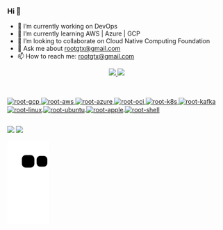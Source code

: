 ### Hi 👋

- 🔭 I’m currently working on DevOps
- 🌱 I’m currently learning AWS | Azure | GCP
- 👯 I’m looking to collaborate on Cloud Native Computing Foundation
- 💬 Ask me about rootgtx@gmail.com
- 📫 How to reach me: rootgtx@gmail.com

<div align="center">
  <a href="https://github.com/rootgx">
  <img height="180em" src="https://github-readme-stats.vercel.app/api?username=rootgtx&show_icons=true&theme=dark&include_all_commits=true&count_private=true"/>
  <img height="180em" src="https://github-readme-stats.vercel.app/api/top-langs/?username=rootgtx&layout=compact&langs_count=7&theme=dark"/>
</div>
  
##
  
</div>
<div style="display: inline_block"><br>
  <img align="center" alt="root-gcp" height="30" width="40" src="https://cdn.jsdelivr.net/gh/devicons/devicon/icons/googlecloud/googlecloud-original.svg">
  <img align="center" alt="root-aws" height="30" width="40" src="https://cdn.jsdelivr.net/gh/devicons/devicon/icons/amazonwebservices/amazonwebservices-original-wordmark.svg">
  <img align="center" alt="root-azure" height="30" width="40" src="https://cdn.jsdelivr.net/gh/devicons/devicon/icons/azure/azure-original-wordmark.svg">
  <img align="center" alt="root-oci" height="30" width="40" src="https://cdn.jsdelivr.net/gh/devicons/devicon/icons/oracle/oracle-original.svg">
  <img align="center" alt="root-k8s" height="30" width="40" src="https://cdn.jsdelivr.net/gh/devicons/devicon/icons/kubernetes/kubernetes-plain-wordmark.svg">
  <img align="center" alt="root-kafka" height="30" width="40" src="https://cdn.jsdelivr.net/gh/devicons/devicon/icons/apachekafka/apachekafka-original-wordmark.svg">
  <img align="center" alt="root-linux" height="30" width="40" src="https://cdn.jsdelivr.net/gh/devicons/devicon/icons/linux/linux-original.svg">
   <img align="center" alt="root-ubuntu" height="30" width="40" src="https://cdn.jsdelivr.net/gh/devicons/devicon/icons/ubuntu/ubuntu-plain.svg">
  <img align="center" alt="root-apple" height="30" width="40" src="https://cdn.jsdelivr.net/gh/devicons/devicon/icons/apple/apple-original.svg">
  <img align="center" alt="root-shell" height="30" width="40" src="https://cdn.jsdelivr.net/gh/devicons/devicon/icons/bash/bash-plain.svg">
</div>

##

<div> 
  <a href = "mailto:rootgtx@gmail.com"><img src="https://img.shields.io/badge/-Gmail-%23333?style=for-the-badge&logo=gmail&logoColor=white" target="_blank"></a>
  <a href="https://www.linkedin.com/in/william-n-46451120a/" target="_blank"><img src="https://img.shields.io/badge/-LinkedIn-%230077B5?style=for-the-badge&logo=linkedin&logoColor=white" target="_blank"></a>  
</div>

  ![Snake animation](https://github.com/rootgtx/rootgtx/blob/output/github-contribution-grid-snake.svg)
